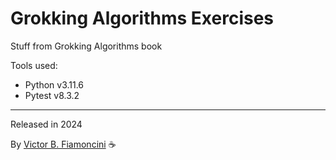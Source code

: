 # Grokking Algorithms Exercises

Stuff from Grokking Algorithms book

Tools used:

-   Python v3.11.6
-   Pytest v8.3.2

---

Released in 2024

By [Victor B. Fiamoncini](https://github.com/Victor-Fiamoncini) ☕
